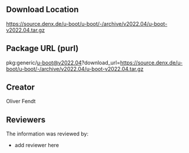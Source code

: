 ## Download Location

https://source.denx.de/u-boot/u-boot/-/archive/v2022.04/u-boot-v2022.04.tar.gz

## Package URL (purl)

pkg:generic/u-boot@v2022.04?download_url=https://source.denx.de/u-boot/u-boot/-/archive/v2022.04/u-boot-v2022.04.tar.gz

## Creator

Oliver Fendt

## Reviewers

The information was reviewed by:

* add reviewer here
